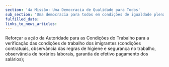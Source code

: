 ```yaml
---
section: '4a Missão: Uma Democracia de Qualidade para Todos'
sub_section: "Uma democracia para todos em condições de igualdade plena"
fulfilled_date:
links_to_news_articles:
---
```


Reforçar a ação da Autoridade para as Condições do Trabalho para a verificação das condições de trabalho dos imigrantes (condições contratuais, observância das regras de higiene e segurança no trabalho, observância de horários laborais, garantia de efetivo pagamento dos salários);